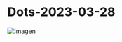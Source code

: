 # Dots-2023-03-28
![imagen](https://user-images.githubusercontent.com/66109459/228293637-bfa83d7b-74c5-4eb0-9b26-289c608d607a.png)
